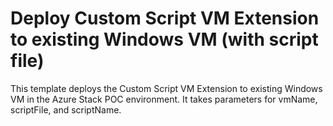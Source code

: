 # Deploy Custom Script VM Extension to existing Windows VM (with script file)

This template deploys the Custom Script VM Extension to existing Windows VM in the Azure Stack POC environment. It takes parameters for vmName, scriptFile, and scriptName.
